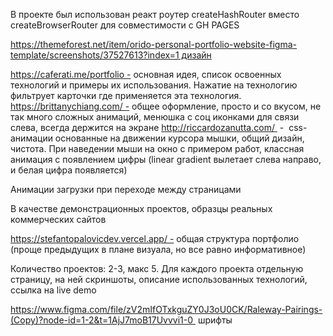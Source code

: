 В проекте был использован реакт роутер createHashRouter вместо createBrowserRouter для совместимости с GH PAGES

https://themeforest.net/item/orido-personal-portfolio-website-figma-template/screenshots/37527613?index=1 дизайн

https://caferati.me/portfolio - основная идея, список освоенных технологий и примеры их использования. Нажатие на технологию фильтрует карточки где применяется эта технология.
https://brittanychiang.com/ - общее оформление, просто и со вкусом, не так много сложных анимаций, менюшка с соц иконками для связи слева, всегда держится на экране
http://riccardozanutta.com/  - 
css-анимации основанные на движении курсора мышки, общий дизайн, чистота. При наведении мыши на окно с примером работ, классная анимация с появлением цифры (linear gradient вылетает слева направо, и белая цифра появляется)

Анимации загрузки при переходе между страницами

В качестве демонстрационных проектов, образцы реальных коммерческих сайтов

https://stefantopalovicdev.vercel.app/ - общая структура портфолио (проще предыдущих в плане визуала, но все равно информативное)

Количество проектов: 2-3, макс 5. Для каждого проекта отдельную страницу, на ней скриншоты, описание использованных технологий, ссылка на live demo

https://www.figma.com/file/zV2mIfOTxkguZY0J3oU0CK/Raleway-Pairings-(Copy)?node-id=1-2&t=1AjJ7moB17Uvvvi1-0  шрифты

